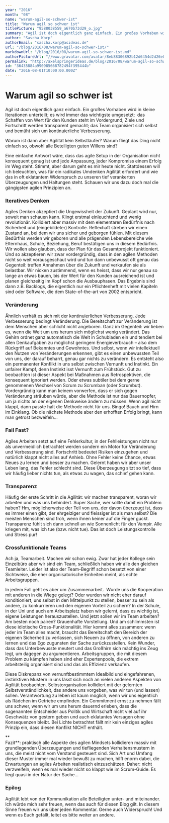 ```yaml
---
year: "2016"
month: "08"
name: "warum-agil-so-schwer-ist"
title: "Warum agil so schwer ist"
titlePicture: "9588038559_a670b73d29_o.jpg"
summary: "Agil ist doch eigentlich ganz einfach. Ein großes Vorhaben wird in kleine Iterationen unterteilt; es wird immer das wichtigste umgesetzt;  das Schaffen von Wert für den Kunden steht im Vordergrund; Ziele und Fortschritt werden transparent gemacht; das Team organisiert sich selbst und bemüht sich um kontinuierliche Verbesserung."
author: "Sascha Korp"
authorEmail: "sascha.korp@asideas.de"
url: "/blog/2016/08/warum-agil-so-schwer-ist/"
markdownUrl: "/blog/2016/08/warum-agil-so-schwer-ist.md"
authorPictureUrl: "//www.gravatar.com/avatar/8eb88306892b12d6454d2d26e851eb5f"
permalink: "http://axelspringerideas.de/blog/2016/08/warum-agil-so-schwer-ist/"
id: "36435884a990985668782494f395444b"
date: "2016-08-01T10:00:00.000Z"
---
```

Warum agil so schwer ist
========================

Agil ist doch eigentlich ganz einfach. Ein großes Vorhaben wird in kleine Iterationen unterteilt; es wird immer das wichtigste umgesetzt;  das Schaffen von Wert für den Kunden steht im Vordergrund; Ziele und Fortschritt werden transparent gemacht; das Team organisiert sich selbst und bemüht sich um kontinuierliche Verbesserung.

Warum ist dann aber Agilität kein Selbstläufer? Warum fliegt das Ding nicht einfach so, obwohl alle Beteiligten guten Willens sind?

Eine einfache Antwort wäre, dass das agile Setup in der Organisation nicht konsequent genug ist und jede Anpassung, jeder Kompromiss einem Erfolg im Weg steht. Stimmt, aber darum geht es mir heute nicht. Stattdessen will ich beleuchten, was für ein radikales Umdenken Agilität erfordert und wie das in oft eklatantem Widerspruch zu unseren tief verankerten Überzeugungen und Haltungen steht. Schauen wir uns dazu doch mal die gängigsten agilen Prinzipien an.

### **Iteratives Denken**

Agiles Denken akzeptiert die Ungewissheit der Zukunft. Geplant wird nur, soweit man schauen kann. Klingt erstmal einleuchtend und wenig revolutionär. Kollidiert aber massiv mit dem elementaren Bedürfnis nach Sicherheit und (eingebildeter) Kontrolle. Reflexhaft streben wir einen Zustand an, bei dem wir uns sicher und geborgen fühlen. Mit diesem Bedürfnis werden wir geboren und alle prägenden Lebensbereiche wie Elternhaus, Schule, Beziehung, Beruf bestätigen uns in diesem Bedürfnis. Wir wollen also glauben, dass der Plan für das Gesamtprojekt funktioniert. Und so akzeptieren wir zwar vordergründig, dass in den agilen Methoden nicht so weit vorausgeschaut wird und tun dann unbewusst oft genau das Gegenteil: treffen Annahmen über die Zukunft und verkaufen sie als belastbar. Wir nicken zustimmend, wenn es heisst, dass wir nur genau so lange an etwas bauen, bis der Wert für den Kunden ausreichend ist und planen gleichzeitig im Kopf schon die Ausbauphasen. Das Ergebnis sind dann z.B. Backlogs, die eigentlich nur ein Pflichtenheft mit vielen Kapiteln sind oder Software, die dem State-of-the-art von 2002 entspricht.

### **Veränderung**

Ähnlich verhält es sich mit der kontinuierlichen Verbesserung. Jede Verbesserung bedingt Veränderung. Die Bereitschaft zur Veränderung ist dem Menschen aber schlicht nicht angeboren. Ganz im Gegenteil: wir lieben es, wenn die Welt um uns herum sich möglichst wenig verändert. Das Gehirn ordnet ganz automatisch die Welt in Schubladen ein und tendiert bei allen Denkaufgaben zu möglichst geringem Energieverbrauch – also dem Rückgriff auf Bekanntes und Gewohntes. Und selbst, wenn wir intellektuell den Nutzen von Veränderungen erkennen, gibt es einen unbewussten Teil von uns, der darauf beharrt, genau gar nichts zu verändern. Es entsteht also ein permanenter Konflikt in uns selbst zwischen Vernunft und Instinkt. Ein unfairer Kampf, denn Instinkt isst Vernunft zum Frühstück. Gut zu beobachten ist dieser Aspekt bei Maßnahmen aus Retrospektiven, die konsequent ignoriert werden. Oder etwas subtiler bei dem gerne genommenen Wechsel von Scrum zu Scrumban (oder Scrumbut). Vordergründig kann man keinem vorwerfen, dass er sich gegen Veränderung sträuben würde, aber die Methode ist nur das Bauernopfer, um ja nichts an der eigenen Denkweise ändern zu müssen. Wenn agil nicht klappt, dann passte halt die Methode nicht für uns. Bingo! Bauch und Hirn im Einklang. Ob die nächste Methode aber den erhofften Erfolg bringt, kann man getrost bezweifeln…

### **Fail Fast?**

Agiles Arbeiten setzt auf eine Fehlerkultur, in der Fehlleistungen nicht nur als unvermeidlich betrachtet werden sondern ein Motor für Veränderung und Verbesserung sind. Fortschritt bedeutet Risiken einzugehen und natürlich klappt nicht alles auf Anhieb. Ohne Fehler keine Chance, etwas Neues zu lernen und besser zu machen. Gelernt haben wir aber unser Leben lang, das Fehler schlecht sind. Diese Überzeugung sitzt so tief, dass wir häufig lieber nichts tun, als etwas zu wagen, das schief gehen kann.

### **Transparenz**

Häufig der erste Schritt in die Agilität: wir machen transparent, woran wir arbeiten und was uns behindert. Super Sache, wer sollte damit ein Problem haben? Hm, möglicherweise der Teil von uns, der davon überzeugt ist, dass es immer einen gibt, der ehrgeiziger und fleissiger ist als man selbst? Die meisten Menschen sind froh, wenn ihnen keiner auf die Finger guckt. Transparenz fühlt sich dann schnell an wie Sonnenlicht für den Vampir. Alle kriegen mit, was ich tue (bzw. nicht tue). Das ist doch Leistungskontrolle und Stress pur!

### **Crossfunktionale Teams**

Ach ja, Teamarbeit. Machen wir schon ewig. Zwar hat jeder Kollege sein Einzelbüro aber wir sind ein Team, schließlich haben wir alle den gleichen Teamleiter. Leider ist also der Team-Begriff schon besetzt von einer Sichtweise, die eher organisatorische Einheiten meint, als echte Arbeitsgruppen.

In jedem Fall geht es aber um Zusammenarbeit.  Wurde uns die Kooperation mit anderen in die Wiege gelegt? Oder wurden wir nicht eher darauf konditioniert, uns selbst in den Mittelpunkt zu stellen, besser zu sein als andere, zu konkurrieren und den eigenen Vorteil zu sichern? In der Schule, in der Uni und auch am Arbeitsplatz haben wir gelernt, dass es wichtig ist, eigene Leistungen herauszustellen. Und jetzt sollen wir im Team arbeiten? Am besten noch pairen? Grauenhafte Vorstellung. Und am schlimmsten ist diese idiotische Cross-Funktionalität. Hier kommt alles zusammen: wenn jeder im Team alles macht, braucht das Bereitschaft den Bereich der eigenen Sicherheit zu verlassen, sich Neuem zu öffnen, von anderen zu lernen und das Ego zugunsten der Sache zurückzustellen. Kein Wunder, dass das Unterbewusste meutert und das Großhirn sich mächtig ins Zeug legt, um dagegen zu argumentieren. Arbeitsgruppen, die mit diesem Problem zu kämpfen haben sind eher Expertenpools, die extrem arbeitsteilig organisiert sind und das als Effizienz verkaufen.

Diese Diskrepanz von vernunftbestimmtem Idealbild und eingefahrenen, instinktiven Mustern in uns lässt sich noch an vielen anderen Aspekten von Agilität beobachten. Selbstorganisation kollidiert mit der gelernten Selbstverständlichkeit, das andere uns vorgeben, was wir tun (und lassen) sollen. Verantwortung zu leben ist kaum möglich, wenn wir uns eigentlich als Rädchen im Getriebe empfinden. Ein Commitment ernst zu nehmen fällt uns schwer, wenn wir um uns herum dauernd erleben, dass die sogenannten Entscheider aus Politik und Wirtschaft nicht viel auf ihr Geschwätz von gestern geben und auch eklatantes Versagen ohne Konsequenzen bleibt. Bei Lichte betrachtet fällt mir kein einziges agiles Prinzip ein, dass diesen Konflikt NICHT enthält.

**  
Fazit**: praktisch alle Aspekte des agilen Mindsets kollidieren massiv mit grundlegenden Überzeugungen und tiefliegenden Verhaltensmustern in uns, die meist nicht vom Verstand gesteuert sind. Sich Art und Umfang dieser Muster immer mal wieder bewußt zu machen, hilft enorm dabei, die Erwartungen an agiles Arbeiten realistisch einzuschätzen. Daher: nicht verzweifeln, wenn es mal wieder nicht so klappt wie im Scrum-Guide. Es liegt quasi in der Natur der Sache…

### **Epilog**

Agilität lebt von der Kommunikation alle Beteiligten unter- und miteinander. Ich würde mich sehr freuen, wenn das auch für diesen Blog gilt. In diesem Sinne freuen wir uns über jeden Kommentar. Gerne auch Widerspruch! Und wenn es Euch gefällt, leitet es bitte weiter an andere.
